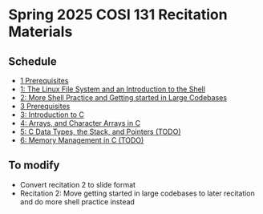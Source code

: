 # Spring 2025 COSI 131 Recitation Materials
## Schedule 
- [1 Prerequisites](https://docs.google.com/document/d/1LgeGXhN8U5tIrEq-Ko20XhGfQ2TwrgvRbasubSXDzIA/edit?usp=sharing)
- [1: The Linux File System and an Introduction to the Shell](https://docs.google.com/presentation/d/1IC61qVDYNSHmCXLnODncdYYj9aUy9V6u4zGbnqCeRPw/edit?usp=sharing)  
- [2: More Shell Practice and Getting started in Large Codebases](https://drive.google.com/file/d/1KjHni7pq6DZVPNj4w1vlN6lRK-5G2djP/view?usp=sharing)  
- [3 Prerequisites](https://docs.google.com/document/d/1nX7ppSRtDO6LoDl7dMCkKqwhEiiyHNsyCt0UpFWZjGE/edit?usp=sharing)
- [3: Introduction to C](https://docs.google.com/presentation/d/1aRSxlus5zvhcfk0oW9baV_2OCk40H0wbSmar8dl7row/edit?usp=sharing)  
- [4: Arrays, and Character Arrays in C](https://docs.google.com/presentation/d/1VunT5HCPWxiQHO1gJIWi-wbi34oLZ1NHqkwYaTLsFwg/edit?usp=sharing)
- [5: C Data Types, the Stack, and Pointers (TODO)]()
- [6: Memory Management in C (TODO)]()

## To modify
- Convert recitation 2 to slide format
- Recitation 2: Move getting started in large codebases to later recitation and do more shell practice instead
